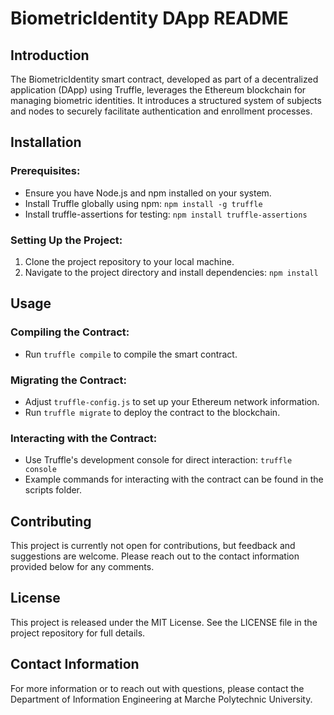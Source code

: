 # BiometricIdentity DApp README

## Introduction

The BiometricIdentity smart contract, developed as part of a decentralized application (DApp) using Truffle, leverages the Ethereum blockchain for managing biometric identities. It introduces a structured system of subjects and nodes to securely facilitate authentication and enrollment processes.

## Installation

### Prerequisites:

- Ensure you have Node.js and npm installed on your system.
- Install Truffle globally using npm: `npm install -g truffle`
- Install truffle-assertions for testing: `npm install truffle-assertions`

### Setting Up the Project:

1. Clone the project repository to your local machine.
2. Navigate to the project directory and install dependencies: `npm install`

## Usage

### Compiling the Contract:

- Run `truffle compile` to compile the smart contract.

### Migrating the Contract:

- Adjust `truffle-config.js` to set up your Ethereum network information.
- Run `truffle migrate` to deploy the contract to the blockchain.

### Interacting with the Contract:

- Use Truffle's development console for direct interaction: `truffle console`
- Example commands for interacting with the contract can be found in the scripts folder.

## Contributing

This project is currently not open for contributions, but feedback and suggestions are welcome. Please reach out to the contact information provided below for any comments.

## License

This project is released under the MIT License. See the LICENSE file in the project repository for full details.

## Contact Information

For more information or to reach out with questions, please contact the Department of Information Engineering at Marche Polytechnic University.
